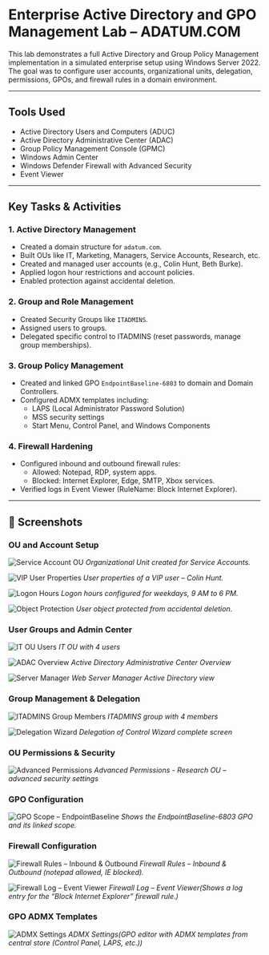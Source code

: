 # Enterprise Active Directory and GPO Management Lab – ADATUM.COM

This lab demonstrates a full Active Directory and Group Policy Management implementation in a simulated enterprise setup using Windows Server 2022. The goal was to configure user accounts, organizational units, delegation, permissions, GPOs, and firewall rules in a domain environment.

---

## Tools Used

- Active Directory Users and Computers (ADUC)
- Active Directory Administrative Center (ADAC)
- Group Policy Management Console (GPMC)
- Windows Admin Center
- Windows Defender Firewall with Advanced Security
- Event Viewer

---

## Key Tasks & Activities

### 1. **Active Directory Management**
- Created a domain structure for `adatum.com`.
- Built OUs like IT, Marketing, Managers, Service Accounts, Research, etc.
- Created and managed user accounts (e.g., Colin Hunt, Beth Burke).
- Applied logon hour restrictions and account policies.
- Enabled protection against accidental deletion.

### 2. **Group and Role Management**
- Created Security Groups like `ITADMINS`.
- Assigned users to groups.
- Delegated specific control to ITADMINS (reset passwords, manage group memberships).

### 3. **Group Policy Management**
- Created and linked GPO `EndpointBaseline-6803` to domain and Domain Controllers.
- Configured ADMX templates including:
  - LAPS (Local Administrator Password Solution)
  - MSS security settings
  - Start Menu, Control Panel, and Windows Components

### 4. **Firewall Hardening**
- Configured inbound and outbound firewall rules:
  - Allowed: Notepad, RDP, system apps.
  - Blocked: Internet Explorer, Edge, SMTP, Xbox services.
- Verified logs in Event Viewer (RuleName: Block Internet Explorer).

---

## 📸 Screenshots

### OU and Account Setup
![Service Account OU](images/01-OU-Service-Account.png)
*Organizational Unit created for Service Accounts.*

![VIP User Properties](images/02-VIP-Account-Properties.png)
*User properties of a VIP user – Colin Hunt.*

![Logon Hours](images/03-Logon-Hours-Colin.png)
*Logon hours configured for weekdays, 9 AM to 6 PM.*

![Object Protection](images/04-Object-Details-prevent-accidental-deletion-Colin.png)
*User object protected from accidental deletion.*

### User Groups and Admin Center
![IT OU Users](images/05-OU-IT-Users.png)
*IT OU with 4 users*

![ADAC Overview](images/06-ADAC-Overview.png)
*Active Directory Administrative Center Overview*

![Server Manager](images/07-Server-Manager-View.png)
*Web Server Manager Active Directory view*

### Group Management & Delegation
![ITADMINS Group Members](images/08-Group-Members-ITADMINS.png)
*ITADMINS group with 4 members*

![Delegation Wizard](images/09-Delegation-Complete.png)
*Delegation of Control Wizard complete screen*

### OU Permissions & Security
![Advanced Permissions](images/10-Advanced-Permissions-Research.png)
*Advanced Permissions - Research OU – advanced security settings*

### GPO Configuration
![GPO Scope – EndpointBaseline](images/11-GPO-EndpointBaseline-Scope.png)
*Shows the EndpointBaseline-6803 GPO and its linked scope.*

### Firewall Configuration
![Firewall Rules – Inbound & Outbound](images/12-WindowsFirewall-Inbound-Outbound-Rules.png)
*Firewall Rules – Inbound & Outbound (notepad allowed, IE blocked).*

![Firewall Log – Event Viewer](images/13-WindowsFirewall-EventLog.png)
*Firewall Log – Event Viewer(Shows a log entry for the “Block Internet Explorer” firewall rule.)*

### GPO ADMX Templates
![ADMX Settings](images/15-GPO-Editor-ADMX-Templates.png)
*ADMX Settings(GPO editor with ADMX templates from central store (Control Panel, LAPS, etc.))*
